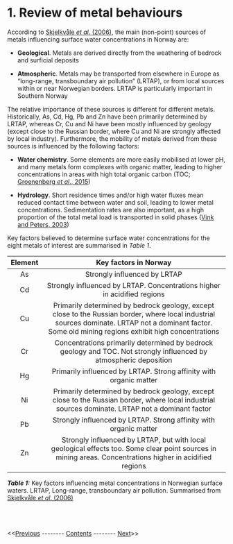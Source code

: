 # 1. Review of metal behaviours

According to [Skjelkvåle *et al*. (2006)](https://niva.brage.unit.no/niva-xmlui/handle/11250/213255), the main (non-point) sources of metals influencing surface water concentrations in Norway are:

 * **Geological**. Metals are derived directly from the weathering of bedrock and surficial deposits

 * **Atmospheric**. Metals may be transported from elsewhere in Europe as “long-range, transboundary air pollution” (LRTAP), or from local sources within or near Norwegian borders. LRTAP is particularly important in Southern Norway

The relative importance of these sources is different for different metals. Historically, As, Cd, Hg, Pb and Zn have been primarily determined by LRTAP, whereas Cr, Cu and Ni have been mostly influenced by geology (except close to the Russian border, where Cu and Ni are strongly affected by local industry). Furthermore, the mobility of metals derived from these sources is influenced by the following factors:

 * **Water chemistry**. Some elements are more easily mobilised at lower pH, and many metals form complexes with organic matter, leading to higher concentrations in areas with high total organic carbon (TOC; [Groenenberg *et al*., 2015](https://link.springer.com/chapter/10.1007%2F978-94-017-9508-1_9))

 * **Hydrology**. Short residence times and/or high water fluxes mean reduced contact time between water and soil, leading to lower metal concentrations. Sedimentation rates are also important, as a high proportion of the total metal load is transported in solid phases ([Vink and Peters, 2003](https://onlinelibrary.wiley.com/doi/abs/10.1002/hyp.1286))

Key factors believed to determine surface water concentrations for the eight metals of interest are summarised in *Table 1*.

|     Element |                                                                                              Key factors in Norway                                                                                            |
|:-----------:|:-------------------------------------------------------------------------------------------------------------------------------------------------------------------------------------------------------------:|
|     As      |     Strongly influenced by LRTAP                                                                                                                                                                              |
|     Cd      |     Strongly influenced by LRTAP. Concentrations higher in acidified regions                                                                                                                                  |
|     Cu      |     Primarily determined by bedrock geology, except close to the Russian border, where local industrial sources dominate. LRTAP not a dominant factor. Some old mining regions exhibit high concentrations    |
|     Cr      |     Concentrations primarily determined by bedrock geology and TOC. Not strongly influenced by atmospheric deposition                                                                                         |
|     Hg      |     Primarily influenced by LRTAP. Strong affinity with organic matter                                                                                                                                        |
|     Ni      |     Primarily determined by bedrock geology, except close to the Russian border, where local industrial sources dominate. LRTAP not a dominant factor                                                         |
|     Pb      |     Strongly influenced by LRTAP. Strong affinity with organic matter                                                                                                                                         |
|     Zn      |     Strongly influenced by LRTAP, but with local geological effects too. Some clear point sources in mining areas. Concentrations higher in acidified regions                                                 |

***Table 1:*** Key factors influencing metal concentrations in Norwegian surface waters. LRTAP, Long-range, transboundary air pollution. Summarised from [Skjelkvåle *et al*. (2006)](https://niva.brage.unit.no/niva-xmlui/handle/11250/213255)

\
\
\
<<[Previous](00_intro_and_toc.html) -------- [Contents](00_intro_and_toc.html) -------- [Next](02_teotil_model.html)>>